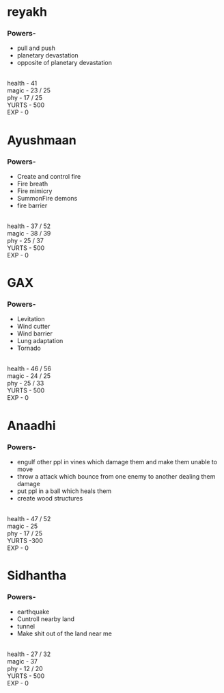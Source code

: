 <html>
<head>
</head>
<body>


<h1>reyakh</h1>
<h3> Powers- </h3>
<ul>
<li>pull and push</li>
<li>planetary devastation</li>
<li> opposite of planetary devastation</li>
<br>
</ul>
  health - 41
  <br>
  magic  - 23 / 25
  <br>
  phy - 17 / 25
  <br>
  YURTS - 500
  <br>
  EXP - 0 


<h1>Ayushmaan</h1>
<h3> Powers- </h3>
  
<ul>
<li>Create and control fire</li>
<li>Fire breath</li>
<li>Fire mimicry</li>
<li>SummonFire demons</li>
  <li>fire barrier</li>
<br>
</ul>
  health - 37 / 52
  <br>
  magic  - 38 / 39
  <br>
  phy - 25 / 37
  <br>
  YURTS - 500
<br>
  EXP - 0

  
<h1>GAX</h1>
<h3> Powers- </h3>
<ul>
  <li>Levitation</li>
  <li>Wind cutter</li>
  <li>Wind barrier</li>
  <li>Lung adaptation </li>
  <li>Tornado</li>
<br>
</ul>
  health - 46 / 56
  <br>
  magic  - 24 / 25
  <br>
  phy - 25 / 33
  <br>
  YURTS - 500
  <br>
  EXP - 0

  
<h1>Anaadhi</h1>
<h3> Powers- </h3>
<ul>
<li>engulf other ppl in vines which damage them and make them unable to move</li>
<li>throw a attack which bounce from one enemy to another dealing them damage</li>
<li> put ppl in a ball which heals them</li>
<li> create wood structures</li>
<br>
</ul>
  health - 47 / 52
  <br>
  magic  - 25
  <br>
  phy - 17 / 25
  <br>
  YURTS -300
<br>
  EXP - 0


<h1>Sidhantha</h1>
<h3> Powers- </h3>
<ul>
<li>earthquake </li>
<li>Cuntroll nearby land </li>
<li>tunnel</li>
<li>Make shit out of the land near me</li>
<br>
</ul>
  health - 27 / 32
  <br>
  magic  - 37
  <br>
  phy - 12 / 20
  <br>
  YURTS - 500
<br>
  EXP - 0


</body>
</html>

